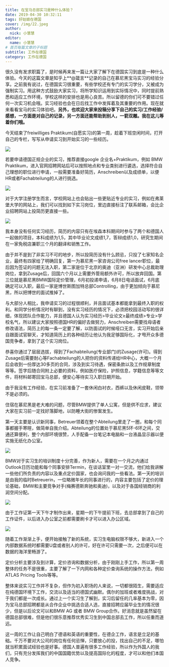 ```yaml
---
title: 在宝马总部实习是种什么体验？
date: 2019-04-30 10:32:11
tags: 好姑娘在德国
cover: /img/22.jpeg
author: 
  nick: 小慧慧
editor:
  name: 小慧慧
# 首页每篇文章的子标题
subtitle: 工作在德国
category: 工作在德国
---
```


很久没有发求职篇了，是时候再来发一篇让大家了解下在德国实习到底是一种什么体验。今天的这篇文章是知乎上**@箴言**记录的自己在慕尼黑宝马实习的经验分享。之前我有说过，在德国实习很重要，有些学校还有专门的实习学分，又被成为强制实习。用这种方式鼓励大家实习，将所学知识运用到实际情况中，同时提前熟悉和适应工作环境，学校这样的安排也是用心良苦。所以留德的你们可不要错过任何一次实习机会哦。实习经验也会在日后找工作中发挥着及其重要的作用。现在就来看看宝马的实习体验吧。**另外，也欢迎大家来投稿分享下自己的实习/工作经验/感想，一方面是对自己的记录，另一方面还能帮助到别人，一箭双雕。我在这儿等着你们哦。**

  

  

  

今天结束了freiwilliges Praktikum(自愿实习)的第一周，趁着下班空闲时间，打开自己的专栏，写写从申请实习到开始实习的一些经历。

![](https://mmbiz.qpic.cn/mmbiz_jpg/rW3MWnUicJ7d2TgAbE6ICwtNDRoq5hJAvWHBlLe1GDB8aElDoe0QIyHbupbH6nH06OdjrlZQGfg5E8Sl07l6R6g/640?wx_fmt=jpeg)

若要申请德国正规企业的实习，推荐直接google 企业名+Praktikum，例如 BMW Praktikum，进入官网招聘网站后可以按照地点和专业类别进行遴选，选择符合自己理想的职位进行申请，一般需要准备好简历，Anschreiben以及成绩单，以便HR或者Fachabteilung的人进行挑选。

![](https://mmbiz.qpic.cn/mmbiz_jpg/rW3MWnUicJ7e6VT65ubwjyC0OOMIxfnWcn89doYblD1vv3qw4wNMFgof3lpom5USdrBf8F9hoTdtR01wJz5TWSQ/640?wx_fmt=jpeg)

对于大学注册学生而言，学校网站上也会贴出一些更贴近专业的实习，例如在弗莱堡大学的网站上，我们可以找到如下实习岗位，里边直接标注了联系邮箱，会比企业招聘网站上投简历更直接一些。

![](https://mmbiz.qpic.cn/mmbiz_jpg/rW3MWnUicJ7e6VT65ubwjyC0OOMIxfnWczVRsG8QNFibic3mQ48eVoctNicX7xueCJxYWUBst1TsY7y3eqJPlRISIA/640?wx_fmt=jpeg)

我本身没有任何实习经历，简历的内容只有在埃森本科期间时参与了两个和德国人一起做的项目，本科成绩为1,5，其中毕业论文成绩1,7，答辩成绩1,0，研究生期间在一家免税店兼职三个月的翻译和销售工作。

由于并不是到了非实习不可的地步，所以投简历没有什么顾忌，只投了七家知名企业，最终有四家给了明确回复，第一为慕尼黑一家咨询公司free lancer职位，最后因为签证的问题无法入职，第二家是位于北京的奥迪（亚洲）研发中心总裁助理岗位，拿到Zusage后，回国六个月以上需要外管局额外许可，所以放弃回国。第三位就是慕尼黑BMW国际定价管理，6月初投递申请，6月8日电话面试，6月底确定可以入职，最后一家是博世斯图加特总部Controlling，由于更加倾向于慕尼黑，所以把博世的面试推掉了。

与大部分人相比，我申请实习的过程很顺利，并且面试基本都能拿到最终入职的权利。和同学分析情况时有聊到，没有实习经历的情况下，必须把校园活动写的很详细，体现团队合作能力，并且德国人认为实习经历>毕业论文≥最终成绩>专业>学校名气，所以建议大家按照德国HR的偏好去做努力，Anschreiben需要找母语者修改语法，简历上的每一条一定要了解，以防面试的时候哑口无言，实习开始后亲自跟面试官聊天，才知道简历上的各种经历让他认为我足够国际化，才甩开众多德国竞争者，拿到了这个实习岗位。

  

恭喜你通过了层层选拔，得到了Fachabteilung(专业部门)的Zusage(许可)。得到Zusage后需要耐心等Fachabteilung的人把你的资料传递给HR中心，大概一个月后会收到一份厚达30多页的合同，涉及到实习待遇，保密条款以及工作规章制度等等。签字后随合同附上必要的资料，例如医疗保险，护照信息，学籍信息等等文件，将材料邮寄回宝马总部，便安心等待实习入职日期开始。

  

由于我没有工作经验，在实习前准备了一套休闲白衬衣，西裤以及休闲皮鞋，领带不是必须的。

  

住宿在慕尼黑是老大难的问题，尽管BMW提供了单人公寓，但是供不应求，建议大家在实习前一定找好落脚地，以防睡大街的惨案发生。

  

第一天主要是认识新同事，Betreuer领着在整个Abteilung里走了一圈，和每个同事都握手寒暄，做简单自我介绍。Abteilung的位置处于慕尼黑5环-6环之间，交通还算便利，整个内部环境很赞，人手配备一台笔记本电脑和一台液晶显示器以便实施无纸化办公室。

![](https://mmbiz.qpic.cn/mmbiz_jpg/rW3MWnUicJ7e6VT65ubwjyC0OOMIxfnWcEY9RjmZAkUmUEpxZjRMIlp0gE0gtuBOHuXG2D0p6MOIe6SOMFtMHIw/640?wx_fmt=jpeg)

BMW对于实习生的培训制度十分完善，作为新人，需要在一个月之内通过Outlook日历功能和每个同事安排Termin，在谈话室里一对一交流，他们给我讲解一些他们所负责的内容以及重点定价国家，也会询问我的一些看法。第一天的培训是由我的临时Betreuerin，一位略微年长的同事进行的，内容主要包括了定价的理论基础，BMW和主要竞争对手(梅赛德斯奔驰和奥迪)，以及对于各国经销商的利润空间分配。

![](https://mmbiz.qpic.cn/mmbiz_jpg/rW3MWnUicJ7e6VT65ubwjyC0OOMIxfnWcmVVZL2e3D4O7JzbTl9bput4IlPpWmeqze8CTNevu3BdvUb2hibG4DpA/640?wx_fmt=jpeg)

由于工作证第一天下午才制作出来，星期一的下午提前下班，去总部拿到了自己的工作证件，以后进入办公室之前都需要刷卡才可以进入办公区域。

![](https://mmbiz.qpic.cn/mmbiz_jpg/rW3MWnUicJ7e6VT65ubwjyC0OOMIxfnWcaVOKmibIOeqDOSTaG59a4kib5C7d3k9icjibXHJxWwrtv5ppusJOctiagFg/640?wx_fmt=jpeg)

随着工作渐渐上手，便开始接触了新的系统，实习生电脑权限不够大，新进入一个内部数据系统时都需要U盘或者别人的许可，好在许可只需要一次，之后便可以在数据的海洋里畅游了。

  

定价分析主要涉及到计算，定价咨询和数据分析，由于刚刚上手工作，所以第一周整体的任务不是很重，主要了解了一下内网和各种定价查询系统的操作方法，例如ATLAS Pricing Tools等等。

  

整体来说实习工作并不复杂，但作为初入职场的人来说，一切都很陌生，需要适应在纯德国环境下工作，交流以及适当的德国式幽默。偶尔的加班或者难度挑战，对于我们都是一次成长。通过上一个实习生了解到，实习后留任的几率基本为零，因为宝马总部招聘都是从合作企业中挑选合适人选，直接招聘应届毕业生的情况很少，但是以后论文可以和BMW AG 或者 BMW Group合作。好消息就是虽然留在德国总部很难，但是他们很乐意推荐优秀实习生到中国总部去工作，所以任重而道远。

  

这一周的工作让自己明白了德语和英语的重要性，在德企工作，语言是立足的基础。千万不要对大公司的岗位有任何忌惮，只要放心的投，找出自己的不足，哪怕就当积累面试经验也是好事。德国人普遍有很多工作经验，所以作为外国人的我们，只有充分发挥我们的中国国籍优势以及提高国际化的程度，才可以和他们本国人竞争。